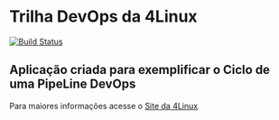 # Trilha DevOps da 4Linux

<!-- Altere a Flag abaixo com sua URL do Travis -->
[![Build Status](https://travis-ci.org/ipocampo/DevOpsLab-HelloWorld.svg?branch=master)](https://travis-ci.org/ipocampo/DevOpsLab-HelloWorld)

## Aplicação criada para exemplificar o Ciclo de uma PipeLine DevOps


Para maiores informações acesse o [Site da 4Linux](https://www.4linux.com.br/cursos/devops)
